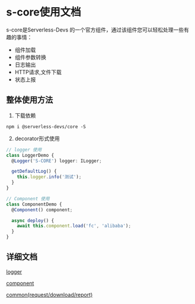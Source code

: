 # s-core使用文档

s-core是Serverless-Devs 的一个官方组件，通过该组件您可以轻松处理一些有趣的事情：

- 组件加载
- 组件参数转换
- 日志输出
- HTTP请求,文件下载
- 状态上报

## 整体使用方法

1. 下载依赖

```
npm i @serverless-devs/core -S
```

2. decorator形式使用

```typescript
// logger 使用
class LoggerDemo {
  @Logger('S-CORE') logger: ILogger;

  getDefaultLog() {
    this.logger.info('测试');
  }
}

// Component 使用
class ComponentDemo {
  @Component() component;

  async deploy() {
    await this.component.load('fc', 'alibaba');
  }
}
```

## 详细文档
[logger ](https://github.com/heimanba/s-core/blob/master/packages/core/loggger.md)

[component ](https://github.com/heimanba/s-core/blob/master/packages/core/component.md)

[common(request/download/report) ](https://github.com/heimanba/s-core/blob/master/packages/core/common.md)
